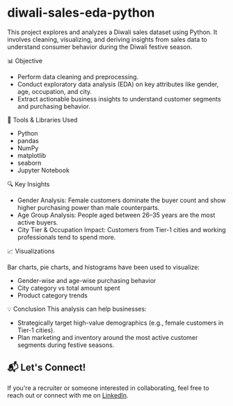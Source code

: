 # diwali-sales-eda-python

This project explores and analyzes a Diwali sales dataset using Python. It involves cleaning, visualizing, and deriving insights from sales data to understand consumer behavior during the Diwali festive season.

📊 Objective

- Perform data cleaning and preprocessing.
- Conduct exploratory data analysis (EDA) on key attributes like gender, age, occupation, and city.
- Extract actionable business insights to understand customer segments and purchasing behavior.

🧰 Tools & Libraries Used

- Python
- pandas
- NumPy
- matplotlib
- seaborn
- Jupyter Notebook
 
🔍 Key Insights
- Gender Analysis: Female customers dominate the buyer count and show higher purchasing power than male counterparts.
- Age Group Analysis: People aged between 26–35 years are the most active buyers.
- City Tier & Occupation Impact: Customers from Tier-1 cities and working professionals tend to spend more.


📈 Visualizations

Bar charts, pie charts, and histograms have been used to visualize:
- Gender-wise and age-wise purchasing behavior
- City category vs total amount spent
- Product category trends

💡 Conclusion
This analysis can help businesses:
- Strategically target high-value demographics (e.g., female customers in Tier-1 cities).
- Plan marketing and inventory around the most active customer segments during festive seasons.


## 📬 Let's Connect!
If you're a recruiter or someone interested in collaborating, feel free to reach out or connect with me on [LinkedIn](https://www.linkedin.com/in/sulemantheanalyst).
